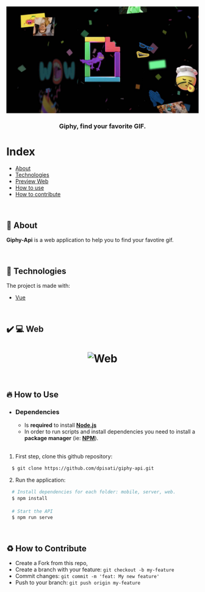 <h3 align="center">
    <img src="./.github/header.jpg" alt="Giphy" />
    <br><br>
    <b>Giphy, find your favorite GIF.</b>  
    <br>
</h3>

# Index

- [About](#about)
- [Technologies](#technologies)
- [Preview Web](#preview-web)
- [How to use](#how-to-use)
- [How to contribute](#how-to-contribute)

<br>

<a id="about"></a>

## :bookmark: About

<strong>Giphy-Api</strong> is a web application to help you to find your favotire gif.

<br>

<a id="technologies"></a>

## :rocket: Technologies

The project is made with:

- [Vue](https://vuejs.org/)


<br>

<a id="preview-web"></a>

## :heavy_check_mark: :computer: Web

<h1 align="center">
    <img alt="Web" src=".github/giphy.gif" width="900px">
</h1>

<br>

<a id="how-to-use"></a>

## :fire: How to Use

- ### **Dependencies**

  - Is **required** to install **[Node.js](https://nodejs.org/en/)**
  - In order to run scripts and install dependencies you need to install a **package manager** (ie: **[NPM](https://www.npmjs.com/)**).

  <br>

1. First step, clone this github repository:

```sh
  $ git clone https://github.com/dpisati/giphy-api.git
```

2. Run the application:

```sh
  # Install dependencies for each folder: mobile, server, web.
  $ npm install

  # Start the API
  $ npm run serve
```

<br>

<a id="how-to-contribute"></a>

## :recycle: How to Contribute

- Create a Fork from this repo,
- Create a branch with your feature: `git checkout -b my-feature`
- Commit changes: `git commit -m 'feat: My new feature'`
- Push to your branch: `git push origin my-feature`